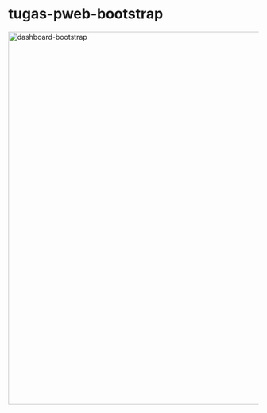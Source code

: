 # tugas-pweb-bootstrap


<img width="750" alt="dashboard-bootstrap" src="https://github.com/Hanzzz123/tugas-pweb-bootstrap/assets/127312106/26db123d-4ca4-4aac-b47b-5967735a033c">
